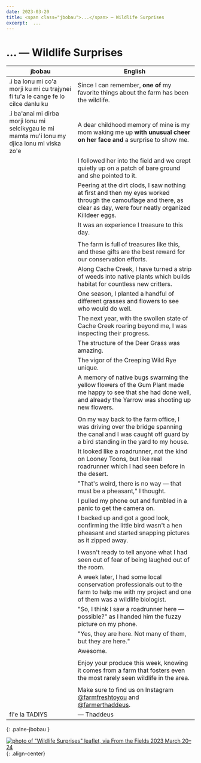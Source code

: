 ```yaml
---
date: 2023-03-20
title: <span class="jbobau">...</span> — Wildlife Surprises
excerpt:  ...
---
```


# <span class="jbobau">...</span> — Wildlife Surprises

| jbobau | English
|-|-
| .i ba lonu mi co'a morji ku mi cu trajynei fi tu'a le cange fe lo cilce danlu ku | Since I can remember, **one of** my favorite things about the farm has been the wildlife.
| .i ba'anai mi dirba morji lonu mi selcikygau le mi mamta mu'i lonu my djica lonu mi viska zo'e | A dear childhood memory of mine is my mom waking me up **with unusual cheer on her face and** a surprise to show me.
|  | I followed her into the field and we crept quietly up on a patch of bare ground and she pointed to it.
|  | Peering at the dirt clods, I saw nothing at first and then my eyes worked through the camouflage and there, as clear as day, were four neatly organized Killdeer eggs.
|  | It was an experience I treasure to this day.
|  | 
|  | The farm is full of treasures like this, and these gifts are the best reward for our conservation efforts.
|  | Along Cache Creek, I have turned a strip of weeds into native plants which builds habitat for countless new critters.
|  | One season, I planted a handful of different grasses and flowers to see who would do well.
|  | The next year, with the swollen state of Cache Creek roaring beyond me, I was inspecting their progress.
|  | The structure of the Deer Grass was amazing.
|  | The vigor of the Creeping Wild Rye unique.
|  | A memory of native bugs swarming the yellow flowers of the Gum Plant made me happy to see that she had done well, and already the Yarrow was shooting up new flowers.
|  | 
|  | On my way back to the farm office, I was driving over the bridge spanning the canal and I was caught off guard by a bird standing in the yard to my house.
|  | It looked like a roadrunner, not the kind on Looney Toons, but like real roadrunner which I had seen before in the desert.
|  | "That's weird, there is no way — that must be a pheasant," I thought.
|  | I pulled my phone out and fumbled in a panic to get the camera on.
|  | I backed up and got a good look, confirming the little bird wasn't a hen pheasant and started snapping pictures as it zipped away.
|  | 
|  | I wasn't ready to tell anyone what I had seen out of fear of being laughed out of the room.
|  | A week later, I had some local conservation professionals out to the farm to help me with my project and one of them was a wildlife biologist.
|  | "So, I think I saw a roadrunner here — possible?" as I handed him the fuzzy picture on my phone.
|  | "Yes, they are here. Not many of them, but they are here."
|  | Awesome.
|  | 
|  | Enjoy your produce this week, knowing it comes from a farm that fosters even the most rarely seen wildlife in the area.
|  | 
|  | Make sure to find us on Instagram [@farmfreshtoyou] and [@farmerthaddeus].
| fi'e la TADIYS | — Thaddeus
{: .palne-jbobau }

[![photo of "Wildlife Surprises" leaflet, via _From the Fields_ 2023 March 20–24](https://i.imgur.com/KUIv5j6.jpg)](https://i.imgur.com/KUIv5j6.jpg){: .align-center}

[@farmerthaddeus]: https://instagram.com/farmerthaddeus
[@farmfreshtoyou]: https://instagram.com/farmfreshtoyou

